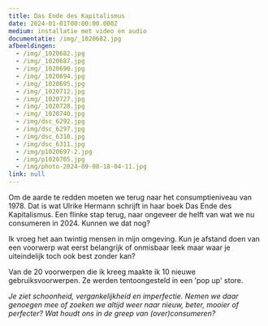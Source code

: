 ```yaml
---
title: Das Ende des Kapitalismus
date: 2024-01-01T00:00:00.000Z
medium: installatie met video en audio
documentatie: /img/_1020682.jpg
afbeeldingen:
  - /img/_1020682.jpg
  - /img/_1020687.jpg
  - /img/_1020690.jpg
  - /img/_1020694.jpg
  - /img/_1020695.jpg
  - /img/_1020712.jpg
  - /img/_1020727.jpg
  - /img/_1020728.jpg
  - /img/_1020740.jpg
  - /img/dsc_6292.jpg
  - /img/dsc_6297.jpg
  - /img/dsc_6310.jpg
  - /img/dsc_6311.jpg
  - /img/p1020697-2.jpg
  - /img/p1020705.jpg
  - /img/photo-2024-09-08-18-04-11.jpg
link: null
---
```

<!--- description here below -->


 Om de aarde te redden moeten we terug naar het consumptieniveau van 1978. Dat
  is wat Ulrike Hermann schrijft in haar boek Das Ende des Kapitalismus. Een
  flinke stap terug, naar ongeveer de helft van wat we nu consumeren in 2024.
  Kunnen we dat nog?


  Ik vroeg het aan twintig mensen in mijn omgeving. Kun je afstand doen van een voorwerp wat eerst belangrijk of onmisbaar leek maar waar je uiteindelijk toch ook best zonder kan?


  Van de 20 voorwerpen die ik kreeg maakte ik 10 nieuwe gebruiksvoorwerpen. Ze werden tentoongesteld in een 'pop up' store.


  *Je ziet schoonheid, vergankelijkheid en imperfectie. Nemen we daar genoegen mee of zoeken we altijd weer naar nieuw, beter, mooier of perfecter? Wat houdt ons in de greep van (over)consumeren?*



